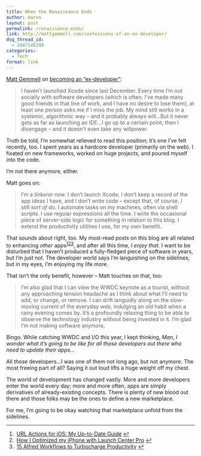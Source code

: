 ```yaml
---
title: When the Renaissance Ends
author: Aaron
layout: post
permalink: /renaissance-ends/
link: http://mattgemmell.com/confessions-of-an-ex-developer/
dsq_thread_id:
  - 2847146199
categories:
  - Tech
format: link
---
```

<a href="http://mattgemmell.com/" target="_blank">Matt Gemmell</a> on <a title="Confessions of an ex-developer" href="http://mattgemmell.com/confessions-of-an-ex-developer/" target="_blank">becoming an &#8220;ex-developer&#8221;</a>:

> I haven’t launched Xcode since last December. Every time I’m out socially with software developers (which is often; I’ve made many good friends in that line of work, and I have no desire to lose them), at least one person asks me if I miss the job. My mind still works in a systemic, algorithmic way – and it probably always will&#8230;But it never gets as far as launching an IDE&#8230;I go up to a certain point, then I disengage – and it doesn’t even take any willpower.

Truth be told, I&#8217;m somewhat relieved to read this position; it&#8217;s one I&#8217;ve felt recently, too. I spent years as a hardcore developer (primarily on the web). I fixated on new frameworks, worked on huge projects, and poured myself into the code.

I&#8217;m not there anymore, either.

Matt goes on:

> I’m a *tinkerer* now. I don’t launch Xcode, I don’t keep a record of the app ideas I have, and I don’t write code – except that, of course, I still *sort of* do. I automate tasks on my machines, often via shell scripts. I use regular expressions all the time. I write the occasional piece of server-side logic for something in relation to this blog. I extend the productivity utilities I use, for my own benefit.

That sounds about right, too. My most-read posts on this blog are all related to enhancing *other* apps<sup id="fnref-1566-1"><a href="#fn-1566-1" rel="footnote">1</a></sup><sup id="fnref-1566-2"><a href="#fn-1566-2" rel="footnote">2</a></sup><sup id="fnref-1566-3"><a href="#fn-1566-3" rel="footnote">3</a></sup>, and after all this time, *I enjoy that*. I want to be disturbed that I haven&#8217;t produced a fully-fledged piece of software in years, but I&#8217;m just not. The developer world says I&#8217;m languishing on the sidelines, but in my eyes, I&#8217;m enjoying my life more.

That isn&#8217;t the only benefit, however – Matt touches on that, too:

> I’m also glad that I can view the WWDC keynote as a tourist, without any approaching tension headache as I think about what I’ll need to add, or change, or remove. I can drift languidly along on the slow-moving current of the everyday web, indulging an old habit when a rainy evening comes by. It’s a profoundly relaxing thing to be able to observe the technology industry without being invested in it. I’m glad I’m not making software anymore.

Bingo. While catching WWDC and I/O this year, I kept thinking, *Man, I wonder what it&#8217;s going to be like for all those developers out there who need to update their apps&#8230;*

All *those* developers&#8230;I was one of them not long ago, but not anymore. The most freeing part of all? Saying it out loud lifts a huge weight off my chest.

The world of development has changed vastly. More and more developers enter the world every day; more and more often, apps are simply derivatives of already-existing concepts. There is plenty of new blood out there and those folks may be the ones to define a new marketplace.

For me, I&#8217;m going to be okay watching that marketplace unfold from the sidelines.

----

<ol>
<li id="fn-1566-1">
   <a title="URL Actions for iOS: My Up-to-Date Guide" href="http://www.bachyaproductions.com/ios-url-actions-the-up-to-date-guide/" target="_blank">URL Actions for iOS: My Up-to-Date Guide</a>&#160;<a href="#fnref-1566-1" rev="footnote">&#8617;</a>
</li>
<li id="fn-1566-2">
   <a title="How I Optimized my iPhone with Launch Center Pro" href="http://www.bachyaproductions.com/how-optimized-iphone-launch-center-pro/" target="_blank">How I Optimized my iPhone with Launch Center Pro</a>&#160;<a href="#fnref-1566-2" rev="footnote">&#8617;</a>
</li>
<li id="fn-1566-3">
 <a title="15 Alfred Workflows to Turbocharge Productivity" href="http://www.bachyaproductions.com/15-alfred-workflows-turbocharge-productivity/" target="_blank">15 Alfred Workflows to Turbocharge Productivity</a>&#160;<a href="#fnref-1566-3" rev="footnote">&#8617;</a></li>
</ol>
